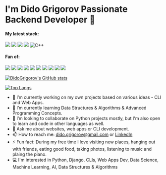 # I'm Dido Grigorov Passionate Backend Developer 👋

#### My latest stack: <br>
![](https://img.shields.io/badge/Python-3776AB?style=for-the-badge&logo=python&logoColor=white) ![](https://img.shields.io/badge/Django-092E20?style=for-the-badge&logo=django&logoColor=white) ![](https://img.shields.io/badge/JavaScript-323330?style=for-the-badge&logo=javascript&logoColor=F7DF1E)
![](https://img.shields.io/badge/PostgreSQL-316192?style=for-the-badge&logo=postgresql&logoColor=white) ![C++](https://img.shields.io/badge/c++-%2300599C.svg?style=for-the-badge&logo=c%2B%2B&logoColor=white)

#### Fan of:
![](https://img.shields.io/badge/PyCharm-000000.svg?&style=for-the-badge&logo=PyCharm&logoColor=white) ![](https://img.shields.io/badge/replit-667881?style=for-the-badge&logo=replit&logoColor=white) ![](https://img.shields.io/badge/Colab-F9AB00?style=for-the-badge&logo=googlecolab&color=525252) ![](https://img.shields.io/badge/Digital_Ocean-0080FF?style=for-the-badge&logo=DigitalOcean&logoColor=white) ![](https://img.shields.io/badge/Ubuntu-E95420?style=for-the-badge&logo=ubuntu&logoColor=white) ![](https://img.shields.io/badge/-Hackerrank-2EC866?style=for-the-badge&logo=HackerRank&logoColor=white) ![](https://img.shields.io/badge/-LeetCode-FFA116?style=for-the-badge&logo=LeetCode&logoColor=black) ![](https://img.shields.io/badge/Kaggle-20BEFF?style=for-the-badge&logo=Kaggle&logoColor=white) ![](https://img.shields.io/badge/Codewars-B1361E?style=for-the-badge&logo=Codewars&logoColor=white) ![](https://img.shields.io/badge/Codechef-%23B92B27.svg?&style=for-the-badge&logo=Codechef&logoColor=white)

[![DidoGrigorov's GitHub stats](https://github-readme-stats.vercel.app/api?username=didogrigorov)](https://github.com/didogrigorov/github-readme-stats)

[![Top Langs](https://github-readme-stats.vercel.app/api/top-langs/?username=didogrigorov&layout=compact)](https://github.com/didogrigorov/github-readme-stats)

- 🔭 I’m currently working on my own projects based on various ideas - CLI and Web Apps.
- 🌱 I’m currently learning Data Structures & Algorithms & Advanced Programming Concepts.
- 👯 I’m looking to collaborate on Python projects mostly, but I'm also open to learn and code in other languages as well.
- 💬 Ask me about websites, web apps or CLI development. 
- 📫 How to reach me: dido.grigorov@gmail.com or [LinkedIn](https://linkedin.com/in/didogrigorov)
- ⚡ Fun fact: During my free time I love visiting new places, hanging out with friends, eating good food, taking photos, listening to music and plaing the piano.
- :computer: I'm interested in Python, Django, CLIs, Web Apps Dev, Data Science, Machine Learning, AI, Data Structures & Algorithms
